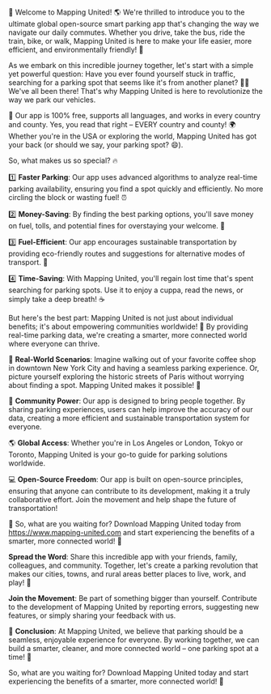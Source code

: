🚀 Welcome to Mapping United! 🌎 We're thrilled to introduce you to the ultimate global open-source smart parking app that's changing the way we navigate our daily commutes. Whether you drive, take the bus, ride the train, bike, or walk, Mapping United is here to make your life easier, more efficient, and environmentally friendly! 💚

As we embark on this incredible journey together, let's start with a simple yet powerful question: Have you ever found yourself stuck in traffic, searching for a parking spot that seems like it's from another planet? 🚗😩 We've all been there! That's why Mapping United is here to revolutionize the way we park our vehicles.

🎉 Our app is 100% free, supports all languages, and works in every country and county. Yes, you read that right – EVERY country and county! 🌍 Whether you're in the USA or exploring the world, Mapping United has got your back (or should we say, your parking spot? 😄).

So, what makes us so special? 🔥

1️⃣ **Faster Parking**: Our app uses advanced algorithms to analyze real-time parking availability, ensuring you find a spot quickly and efficiently. No more circling the block or wasting fuel! ⏰

2️⃣ **Money-Saving**: By finding the best parking options, you'll save money on fuel, tolls, and potential fines for overstaying your welcome. 💸

3️⃣ **Fuel-Efficient**: Our app encourages sustainable transportation by providing eco-friendly routes and suggestions for alternative modes of transport. 🌟

4️⃣ **Time-Saving**: With Mapping United, you'll regain lost time that's spent searching for parking spots. Use it to enjoy a cuppa, read the news, or simply take a deep breath! ☕️

But here's the best part: Mapping United is not just about individual benefits; it's about empowering communities worldwide! 🌈 By providing real-time parking data, we're creating a smarter, more connected world where everyone can thrive.

🌊 **Real-World Scenarios**: Imagine walking out of your favorite coffee shop in downtown New York City and having a seamless parking experience. Or, picture yourself exploring the historic streets of Paris without worrying about finding a spot. Mapping United makes it possible! 🗼️

💪 **Community Power**: Our app is designed to bring people together. By sharing parking experiences, users can help improve the accuracy of our data, creating a more efficient and sustainable transportation system for everyone.

🌎 **Global Access**: Whether you're in Los Angeles or London, Tokyo or Toronto, Mapping United is your go-to guide for parking solutions worldwide.

💻 **Open-Source Freedom**: Our app is built on open-source principles, ensuring that anyone can contribute to its development, making it a truly collaborative effort. Join the movement and help shape the future of transportation!

🎉 So, what are you waiting for? Download Mapping United today from https://www.mapping-united.com and start experiencing the benefits of a smarter, more connected world! 🌟

**Spread the Word**: Share this incredible app with your friends, family, colleagues, and community. Together, let's create a parking revolution that makes our cities, towns, and rural areas better places to live, work, and play! 🎉

**Join the Movement**: Be part of something bigger than yourself. Contribute to the development of Mapping United by reporting errors, suggesting new features, or simply sharing your feedback with us.

🌟 **Conclusion**: At Mapping United, we believe that parking should be a seamless, enjoyable experience for everyone. By working together, we can build a smarter, cleaner, and more connected world – one parking spot at a time! 🚀

So, what are you waiting for? Download Mapping United today and start experiencing the benefits of a smarter, more connected world! 🌟